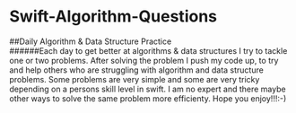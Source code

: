 # Swift-Algorithm-Questions
##Daily Algorithm & Data Structure Practice  
######Each day to get better at algorithms & data structures I try to tackle one or two problems. After solving the problem I push my code up, to try and help others who are struggling with algorithm and data structure problems. Some problems are very simple and some are very tricky depending on a persons skill level in swift. I am no expert and there maybe other ways to solve the same problem more efficienty. Hope you enjoy!!!:-) 
